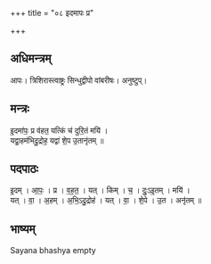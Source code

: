 +++
title = "०८ इदमापः प्र"

+++
## अधिमन्त्रम्
आपः। त्रिशिरास्त्वाष्ट्रः सिन्धुद्वीपो वांबरीषः। अनुष्टुप्।

## मन्त्रः
इ॒दमा॑पः॒ प्र व॑हत॒ यत्किं च॑ दुरि॒तं मयि॑ ।  
यद्वा॒हम॑भिदु॒द्रोह॒ यद्वा॑ शे॒प उ॒तानृ॑तम् ॥

## पदपाठः
इ॒दम् । आ॒पः॒ । प्र । व॒ह॒त॒ । यत् । किम् । च॒ । दुः॒ऽइ॒तम् । मयि॑ ।  
यत् । वा॒ । अ॒हम् । अ॒भि॒ऽदु॒द्रोह॑ । यत् । वा॒ । शे॒पे । उ॒त । अनृ॑तम् ॥

## भाष्यम्
Sayana bhashya empty